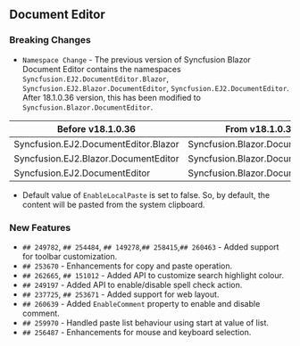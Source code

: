 ##  Document Editor

###    Breaking Changes

- `Namespace Change` - The previous version of Syncfusion Blazor Document Editor contains the namespaces `Syncfusion.EJ2.DocumentEditor.Blazor`, `Syncfusion.EJ2.Blazor.DocumentEditor`, `Syncfusion.EJ2.DocumentEditor`. After 18.1.0.36 version, this has been modified to `Syncfusion.Blazor.DocumentEditor`.

| Before v18.1.0.36 | From v18.1.0.36 |
| ------------- | ------------- |
| Syncfusion.EJ2.DocumentEditor.Blazor | Syncfusion.Blazor.DocumentEditor |
| Syncfusion.EJ2.Blazor.DocumentEditor | Syncfusion.Blazor.DocumentEditor |
| Syncfusion.EJ2.DocumentEditor | Syncfusion.Blazor.DocumentEditor |

- Default value of `EnableLocalPaste` is set to false. So, by default, the content will be pasted from the system clipboard.

###    New Features

- `## 249782`, `## 254484`, `## 149278`,`## 258415`,`## 260463` - Added support for toolbar customization.
- `## 253670` - Enhancements for copy and paste operation.
- `## 262665`, `## 151012` - Added API to customize search highlight colour.
- `## 249197` - Added API to enable/disable spell check action.
- `## 237725`, `## 253671` - Added support for web layout.
- `## 260639` - Added `EnableComment` property to enable and disable comment.
- `## 259970` - Handled paste list behaviour using start at value of list.
- `## 256487` - Enhancements for mouse and keyboard selection.


